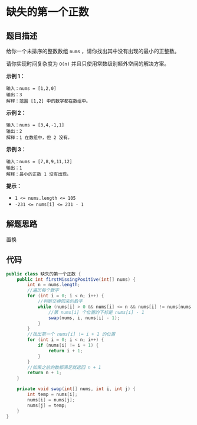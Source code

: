 # 缺失的第一个正数



## 题目描述

给你一个未排序的整数数组 `nums` ，请你找出其中没有出现的最小的正整数。

请你实现时间复杂度为 `O(n)` 并且只使用常数级别额外空间的解决方案。

 

**示例 1：**

```
输入：nums = [1,2,0]
输出：3
解释：范围 [1,2] 中的数字都在数组中。
```

**示例 2：**

```
输入：nums = [3,4,-1,1]
输出：2
解释：1 在数组中，但 2 没有。
```

**示例 3：**

```
输入：nums = [7,8,9,11,12]
输出：1
解释：最小的正数 1 没有出现。
```

 

**提示：**

- `1 <= nums.length <= 105`
- `-231 <= nums[i] <= 231 - 1`

## 解题思路

置换



## 代码

```java
public class 缺失的第一个正数 {
    public int firstMissingPositive(int[] nums) {
        int n = nums.length;
        //遍历每个数字
        for (int i = 0; i < n; i++) {
            //判断交换回来的数字
            while (nums[i] > 0 && nums[i] <= n && nums[i] != nums[nums[i] - 1]) {
                //第 nums[i] 个位置的下标是 nums[i] - 1
                swap(nums, i, nums[i] - 1);
            }
        }
        //找出第一个 nums[i] != i + 1 的位置
        for (int i = 0; i < n; i++) {
            if (nums[i] != i + 1) {
                return i + 1;
            }
        }
        //如果之前的数都满足就返回 n + 1
        return n + 1;
    }

    private void swap(int[] nums, int i, int j) {
        int temp = nums[i];
        nums[i] = nums[j];
        nums[j] = temp;
    }
}
```

